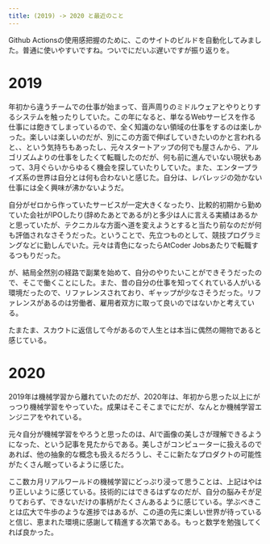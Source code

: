 ```yaml
---
title: (2019) -> 2020 と最近のこと
---
```


Github Actionsの使用感把握のために、このサイトのビルドを自動化してみました。普通に使いやすいですね。ついでにだいぶ遅いですが振り返りを。

# 2019

年初から違うチームでの仕事が始まって、音声周りのミドルウェアとやりとりするシステムを触ったりしていた。この年になると、単なるWebサービスを作る仕事には飽きてしまっているので、全く知識のない領域の仕事をするのは楽しかった。楽しいは楽しいのだが、別にこの方面で伸ばしていきたいのかと言われると、、という気持ちもあったし、元々スタートアップの何でも屋さんから、アルゴリズムよりの仕事をしたくて転職したのだが、何も前に進んでいない現状もあって、3月ぐらいからゆるく機会を探していたりしていた。また、エンタープライズ系の世界は自分とは何も合わないと感じた。自分は、レバレッジの効かない仕事には全く興味が沸かないようだ。

自分がゼロから作っていたサービスが一定大きくなったり、比較的初期から勤めていた会社がIPOしたり(辞めたあとであるが)と多少は人に言える実績はあるかと思っていたが、テクニカルな方面へ道を変えようとすると当たり前なのだが何も評価されなさそうだった。ということで、先立つものとして、競技プログラミングなどに勤しんでいた。元々は青色になったらAtCoder Jobsあたりで転職するつもりだった。


が、結局全然別の経路で副業を始めて、自分のやりたいことができそうだったので、そこで働くことにした。また、昔の自分の仕事を知ってくれている人がいる環境だったので、リファレンスされており、ギャップが少なさそうだった。リファレンスがあるのは労働者、雇用者双方に取って良いのではないかと考えている。


たまたま、スカウトに返信して今があるので人生とは本当に偶然の賜物であると感じている。

# 2020
2019年は機械学習から離れていたのだが、2020年は、年初から思った以上にがっつり機械学習をやっていた。成果はそこそこまでにだが、なんとか機械学習エンジニアをやれている。

元々自分が機械学習をやろうと思ったのは、AIで画像の美しさが理解できるようになった、という記事を見たからである。美しさがコンピューターに扱えるのであれば、他の抽象的な概念も扱えるだろうし、そこに新たなプロダクトの可能性がたくさん眠っているように感じた。

ここ数カ月リアルワールドの機械学習にどっぷり浸って思うことは、上記はやはり正しいように感じている。技術的にはできるはずなのだが、自分の脳みそが足りておらず、できないだけの事柄がたくさんあるように感じている。学ぶべきことは広大で牛歩のような進捗ではあるが、この道の先に楽しい世界が待っていると信じ、恵まれた環境に感謝して精進する次第である。もっと数学を勉強してくれば良かった。

